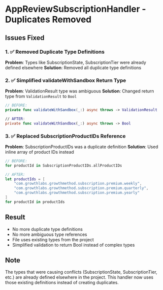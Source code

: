 # AppReviewSubscriptionHandler - Duplicates Removed

## Issues Fixed

### 1. ✅ Removed Duplicate Type Definitions
**Problem**: Types like SubscriptionState, SubscriptionTier were already defined elsewhere
**Solution**: Removed all duplicate type definitions

### 2. ✅ Simplified validateWithSandbox Return Type
**Problem**: ValidationResult type was ambiguous
**Solution**: Changed return type from `ValidationResult` to `Bool`

```swift
// BEFORE:
private func validateWithSandbox(_:) async throws -> ValidationResult

// AFTER:
private func validateWithSandbox(_:) async throws -> Bool
```

### 3. ✅ Replaced SubscriptionProductIDs Reference
**Problem**: SubscriptionProductIDs was a duplicate definition
**Solution**: Used inline array of product IDs instead

```swift
// BEFORE:
for productId in SubscriptionProductIDs.allProductIDs

// AFTER:
let productIds = [
    "com.growthlabs.growthmethod.subscription.premium.weekly",
    "com.growthlabs.growthmethod.subscription.premium.quarterly",
    "com.growthlabs.growthmethod.subscription.premium.yearly"
]
for productId in productIds
```

## Result
- No more duplicate type definitions
- No more ambiguous type references
- File uses existing types from the project
- Simplified validation to return Bool instead of complex types

## Note
The types that were causing conflicts (SubscriptionState, SubscriptionTier, etc.) are already defined elsewhere in the project. This handler now uses those existing definitions instead of creating duplicates.
